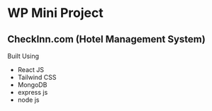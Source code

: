# WP Mini Project

## CheckInn.com (Hotel Management System)

Built Using

- React JS
- Tailwind CSS
- MongoDB
- express js
- node js
